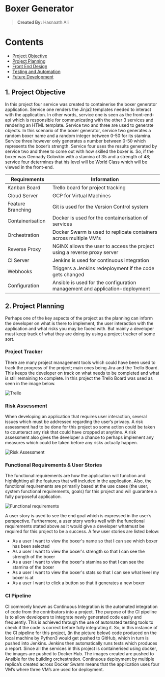 # Boxer Generator
> **Created By:** Hasnaath Ali

# Contents
* [ Project Objective ](#obj)
* [ Project Planning ](#plans)
* [ Front End Design ](#FED)
* [ Testing and Automation](#TA)
* [ Future Development](#FD)

<a name="obj"></a>
## 1. Project Objective
In this project four service was created to containerise the boxer generator application. Service one 
renders the Jinja2 templates needed to interact with the application. In other words, service one is 
seen as the front-end-api which is responsible for communicating with the other 3 services and rendering 
an HTML template. Service two and three are used to generate objects. In this scenario of the boxer 
generator, service two generates a random boxer name and a random integer between 0-50 for its stamina. 
Service three however only generates a number between 0-50 which represents the boxer’s strength. 
Service four uses the results generated by service two and three to come out with how skilled the boxer 
is. So, if the boxer was Gennady Golovkin with a stamina of 35 and a strength of 48; service four 
determines that his level will be World Class which will be viewed in the front-end.

Requirements | Information
------------ | -------------
Kanban Board | Trello board for project tracking
Cloud Server | GCP for Virtual Machines
Feature Branching | Git is used for the Version Control system
Containerisation | Docker is used for the containerisation of services
Orchestration | Docker Swarm is used to replicate containers across multiple VM's
Reverse Proxy | NGINX allows the user to access the project using a reverse proxy server
CI Server | Jenkins is used for continuous integration
Webhooks | Triggers a Jenkins redeployment if the code gets changed
Configuration | Ansible is used for the configuration management and application-deployment


<a name="plans"></a>
## 2. Project Planning
Perhaps one of the key aspects of the project as the planning can inform the developer on 
what is there to implement, the user interaction with the application and what risks you may 
be faced with. But mainly a developer must keep track of what they are doing by using a 
project tracker of some sort.

### Project Tracker ###
There are many project management tools which could have been used to track the progress of 
the project; main ones being Jira and the Trello Board. This keeps the developer on track on
what needs to be completed and what is still remaining to complete. In this project the Trello
Board was used as seen in the image below.

![Trello](https://user-images.githubusercontent.com/101266487/168450738-986fcf7b-17a4-4981-81e1-6ae2338bd52f.JPG)

### Risk Assessment ###
When developing an application that requires user interaction, several issues which must be
addressed regarding the user’s privacy. A risk assessment had to be done for this project so 
some action could be taken to counteract any risk that could have cropped at anytime. A risk 
assessment also gives the developer a chance to perhaps implement any measures which could be taken 
before any risks actually happen. 

![Risk Assessment](https://user-images.githubusercontent.com/101266487/168496863-e0a7f272-f0fd-4ec5-8780-02afdead9d6d.JPG)

### Functional Requirements & User Stories ###
The functional requirements are how the application will function and highlighting all the 
features that will included in the application. Also, the functional requirements are primarily 
based at the use cases (the user, system functional requirements, goals) for this project and will 
guarantee a fully purposeful application.

![Functional requirements](https://user-images.githubusercontent.com/101266487/168497215-0b45eac8-b9b9-45ad-b1fc-3260240035af.JPG)

A user story is used to see the end goal which is expressed in the user’s perspective. Furthermore, a user story works well with 
the functional requirements stated above as it would give a developer whatmust be required for this project to be a success. A few
user stories are listed below:
- As a user I want to view the boxer's name so that I can see which boxer has been selected
- As a user I want to view the boxer's strength so that I can see the strength of the boxer
- As a user I want to view the boxer's stamina so that I can see the stamina of the boxer
- As a user I want to view the boxer's stats so that I can see what level my boxer is at
- As a user I want to click a button so that it generates a new boxer

### CI Pipeline ###
CI commonly known as Continuous Integration is the automated integration of code from the contributors into a project. The purpose 
of the CI pipeline is to allow developers to integrate newly generated code easily and frequently. This is achieved through the 
use of automated testing tools to check if the code is correct before fully integrating it. So, in this instance of the CI pipeline 
for this project, (in the picture below) code produced on the local machine by Python3 would get pushed to GitHub, which in turn is
pushed into Jenkins. Jenkins then automatically runs tests which produces a report. Since all the services in this project is 
containerised using docker, the images are pushed to Docker Hub. The images created are pushed to Ansible for the building orchestration. 
Continuous deployment by multiple replica’s created across Docker Swarm means that the application uses four VM’s where three VM’s are 
used for deployment.

